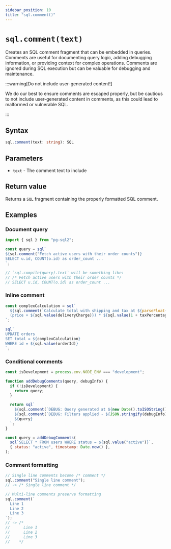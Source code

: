 ```yaml
---
sidebar_position: 10
title: "sql.comment()"
---
```


# `sql.comment(text)`

Creates an SQL comment fragment that can be embedded in queries. Comments are
useful for documenting query logic, adding debugging information, or providing
context for complex operations. Comments are ignored during SQL execution but
can be valuable for debugging and maintenance.

:::warning[Do not include user-generated content!]

We do our best to ensure comments are escaped properly, but be cautious to not
include user-generated content in comments, as this could lead to malformed or
vulnerable SQL.

:::

## Syntax

```typescript
sql.comment(text: string): SQL
```

## Parameters

- `text` - The comment text to include

## Return value

Returns a `SQL` fragment containing the properly formatted SQL comment.

## Examples

### Document query

```js
import { sql } from "pg-sql2";

const query = sql`
${sql.comment("Fetch active users with their order counts")}
SELECT u.id, COUNT(o.id) as order_count ...
`;

// `sql.compile(query).text` will be something like:
// /* Fetch active users with their order counts */
// SELECT u.id, COUNT(o.id) as order_count ...
```

### Inline comment

```js
const complexCalculation = sql`
  ${sql.comment(`Calculate total with shipping and tax at ${parseFloat(taxPercentage)}%`)}
  (price + ${sql.value(deliveryCharge)}) * ${sql.value(1 + taxPercentage / 100)}
`;

sql`
UPDATE orders 
SET total = ${complexCalculation}
WHERE id = ${sql.value(orderId)}
`;
```

### Conditional comments

```js
const isDevelopment = process.env.NODE_ENV === "development";

function addDebugComments(query, debugInfo) {
  if (!isDevelopment) {
    return query;
  }

  return sql`
    ${sql.comment(`DEBUG: Query generated at ${new Date().toISOString()}`)}
    ${sql.comment(`DEBUG: Filters applied - ${JSON.stringify(debugInfo)}`)}
    ${query}
  `;
}

const query = addDebugComments(
  sql`SELECT * FROM users WHERE status = ${sql.value("active")}`,
  { status: "active", timestamp: Date.now() },
);
```

### Comment formatting

```js
// Single line comments become /* comment */
sql.comment("Single line comment");
// -> /* Single line comment */

// Multi-line comments preserve formatting
sql.comment(`
  Line 1
  Line 2
  Line 3
`);
// -> /*
//      Line 1
//      Line 2
//      Line 3
//    */
```
